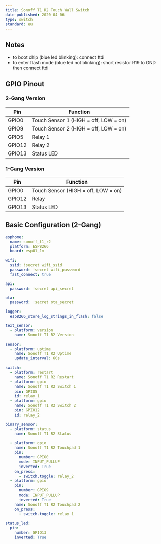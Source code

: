 ```yaml
---
title: Sonoff T1 R2 Touch Wall Switch
date-published: 2020-04-06
type: switch
standard: eu
---
```


## Notes

* to boot chip (blue led blinking):
    connect ftdi
* to enter flash mode (blue led not blinking):
    short resistor R19 to GND
    then connect ftdi

## GPIO Pinout

### 2-Gang Version

| Pin     | Function                              |
|---------|---------------------------------------|
| GPIO0   | Touch Sensor 1 (HIGH = off, LOW = on) |
| GPIO9   | Touch Sensor 2 (HIGH = off, LOW = on) |
| GPIO5   | Relay 1                               |
| GPIO12  | Relay 2                               |
| GPIO13  | Status LED                            |

### 1-Gang Version

| Pin     | Function                              |
|---------|---------------------------------------|
| GPIO0   | Touch Sensor   (HIGH = off, LOW = on) |
| GPIO12  | Relay                                 |
| GPIO13  | Status LED                            |

## Basic Configuration (2-Gang)

```yaml
esphome:
  name: sonoff_t1_r2
  platform: ESP8266
  board: esp01_1m

wifi:
  ssid: !secret wifi_ssid
  password: !secret wifi_password
  fast_connect: true

api:
  password: !secret api_secret

ota:
  password: !secret ota_secret

logger:
  esp8266_store_log_strings_in_flash: false

text_sensor:
  - platform: version
    name: Sonoff T1 R2 Version

sensor:
  - platform: uptime
    name: Sonoff T1 R2 Uptime
    update_interval: 60s

switch:
  - platform: restart
    name: Sonoff T1 R2 Restart
  - platform: gpio
    name: Sonoff T1 R2 Switch 1
    pin: GPIO5
    id: relay_1
  - platform: gpio
    name: Sonoff T1 R2 Switch 2
    pin: GPIO12
    id: relay_2

binary_sensor:
  - platform: status
    name: Sonoff T1 R2 Status

  - platform: gpio
    name: Sonoff T1 R2 Touchpad 1
    pin:
      number: GPIO0
      mode: INPUT_PULLUP
      inverted: True
    on_press:
      - switch.toggle: relay_2
  - platform: gpio
    pin:
      number: GPIO9
      mode: INPUT_PULLUP
      inverted: True
    name: Sonoff T1 R2 Touchpad 2
    on_press:
      - switch.toggle: relay_1

status_led:
  pin:
    number: GPIO13
    inverted: True
```
